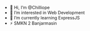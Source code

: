 - 👋 Hi, I’m @Chilliope
- 👀 I’m interested in Web Development
- 🌱 I’m currently learning ExpressJS
- ⚡ SMKN 2 Banjarmasin

<!---
Chilliope/Chilliope is a ✨ special ✨ repository because its `README.md` (this file) appears on your GitHub profile.
You can click the Preview link to take a look at your changes.
--->
